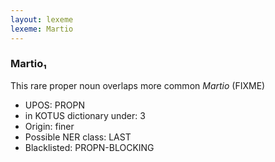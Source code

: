 ```yaml
---
layout: lexeme
lexeme: Martio
---
```


###  Martio₁

This rare proper noun overlaps more common *Martio* (FIXME)
* UPOS:  PROPN
* in KOTUS dictionary under:  3
* Origin:  finer
* Possible NER class:  LAST
* Blacklisted:  PROPN-BLOCKING

